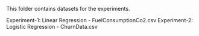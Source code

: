This folder contains datasets for the experiments.

Experiment-1: Linear Regression - FuelConsumptionCo2.csv
Experiment-2: Logistic Regression - ChurnData.csv
